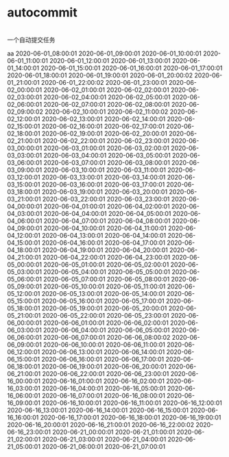 #  autocommit
<br>
一个自动提交任务

<br>

aa
2020-06-01_08:00:01
2020-06-01_09:00:01
2020-06-01_10:00:01
2020-06-01_11:00:01
2020-06-01_12:00:01
2020-06-01_13:00:01
2020-06-01_14:00:01
2020-06-01_15:00:01
2020-06-01_16:00:01
2020-06-01_17:00:01
2020-06-01_18:00:01
2020-06-01_19:00:01
2020-06-01_20:00:02
2020-06-01_21:00:01
2020-06-01_22:00:02
2020-06-01_23:00:01
2020-06-02_00:00:01
2020-06-02_01:00:01
2020-06-02_02:00:01
2020-06-02_03:00:01
2020-06-02_04:00:01
2020-06-02_05:00:01
2020-06-02_06:00:01
2020-06-02_07:00:01
2020-06-02_08:00:01
2020-06-02_09:00:02
2020-06-02_10:00:01
2020-06-02_11:00:02
2020-06-02_12:00:01
2020-06-02_13:00:01
2020-06-02_14:00:01
2020-06-02_15:00:01
2020-06-02_16:00:01
2020-06-02_17:00:01
2020-06-02_18:00:01
2020-06-02_19:00:01
2020-06-02_20:00:01
2020-06-02_21:00:01
2020-06-02_22:00:01
2020-06-02_23:00:01
2020-06-03_00:00:01
2020-06-03_01:00:01
2020-06-03_02:00:01
2020-06-03_03:00:01
2020-06-03_04:00:01
2020-06-03_05:00:01
2020-06-03_06:00:01
2020-06-03_07:00:01
2020-06-03_08:00:01
2020-06-03_09:00:01
2020-06-03_10:00:01
2020-06-03_11:00:01
2020-06-03_12:00:01
2020-06-03_13:00:01
2020-06-03_14:00:01
2020-06-03_15:00:01
2020-06-03_16:00:01
2020-06-03_17:00:01
2020-06-03_18:00:01
2020-06-03_19:00:01
2020-06-03_20:00:01
2020-06-03_21:00:01
2020-06-03_22:00:01
2020-06-03_23:00:01
2020-06-04_00:00:01
2020-06-04_01:00:01
2020-06-04_02:00:01
2020-06-04_03:00:01
2020-06-04_04:00:01
2020-06-04_05:00:01
2020-06-04_06:00:01
2020-06-04_07:00:01
2020-06-04_08:00:01
2020-06-04_09:00:01
2020-06-04_10:00:01
2020-06-04_11:00:01
2020-06-04_12:00:01
2020-06-04_13:00:01
2020-06-04_14:00:01
2020-06-04_15:00:01
2020-06-04_16:00:01
2020-06-04_17:00:01
2020-06-04_18:00:01
2020-06-04_19:00:01
2020-06-04_20:00:01
2020-06-04_21:00:01
2020-06-04_22:00:01
2020-06-04_23:00:01
2020-06-05_00:00:01
2020-06-05_01:00:01
2020-06-05_02:00:01
2020-06-05_03:00:01
2020-06-05_04:00:01
2020-06-05_05:00:01
2020-06-05_06:00:01
2020-06-05_07:00:01
2020-06-05_08:00:01
2020-06-05_09:00:01
2020-06-05_10:00:01
2020-06-05_11:00:01
2020-06-05_12:00:01
2020-06-05_13:00:01
2020-06-05_14:00:01
2020-06-05_15:00:01
2020-06-05_16:00:01
2020-06-05_17:00:01
2020-06-05_18:00:01
2020-06-05_19:00:01
2020-06-05_20:00:01
2020-06-05_21:00:01
2020-06-05_22:00:01
2020-06-05_23:00:01
2020-06-06_00:00:01
2020-06-06_01:00:01
2020-06-06_02:00:01
2020-06-06_03:00:01
2020-06-06_04:00:01
2020-06-06_05:00:01
2020-06-06_06:00:01
2020-06-06_07:00:01
2020-06-06_08:00:02
2020-06-06_09:00:01
2020-06-06_10:00:01
2020-06-06_11:00:01
2020-06-06_12:00:01
2020-06-06_13:00:01
2020-06-06_14:00:01
2020-06-06_15:00:01
2020-06-06_16:00:01
2020-06-06_17:00:01
2020-06-06_18:00:01
2020-06-06_19:00:01
2020-06-06_20:00:01
2020-06-06_21:00:01
2020-06-06_22:00:01
2020-06-06_23:00:01
2020-06-16_00:00:01
2020-06-16_01:00:01
2020-06-16_02:00:01
2020-06-16_03:00:01
2020-06-16_04:00:01
2020-06-16_05:00:01
2020-06-16_06:00:01
2020-06-16_07:00:01
2020-06-16_08:00:01
2020-06-16_09:00:01
2020-06-16_10:00:01
2020-06-16_11:00:01
2020-06-16_12:00:01
2020-06-16_13:00:01
2020-06-16_14:00:01
2020-06-16_15:00:01
2020-06-16_16:00:01
2020-06-16_17:00:01
2020-06-16_18:00:01
2020-06-16_19:00:01
2020-06-16_20:00:01
2020-06-16_21:00:01
2020-06-16_22:00:02
2020-06-16_23:00:01
2020-06-21_00:00:01
2020-06-21_01:00:01
2020-06-21_02:00:01
2020-06-21_03:00:01
2020-06-21_04:00:01
2020-06-21_05:00:01
2020-06-21_06:00:01
2020-06-21_07:00:01
